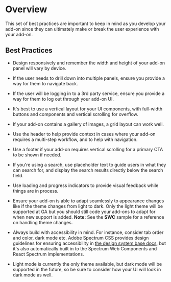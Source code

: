 # Overview

This set of best practices are important to keep in mind as you develop your add-on since they can ultimately make or break the user experience with your add-on.

## Best Practices

- Design responsively and remember the width and height of your add-on panel will vary by device.

- If the user needs to drill down into multiple panels, ensure you provide a way for them to navigate back.

- If the user will be logging in to a 3rd party service, ensure you provide a way for them to log out through your add-on UI.

- It's best to use a vertical layout for your UI components, with full-width buttons and components and vertical scrolling for overflow.

- If your add-on contains a gallery of images, a grid layout can work well.

- Use the header to help provide context in cases where your add-on requires a multi-step workflow, and to help with navigation.

- Use a footer if your add-on requires vertical scrolling for a primary CTA to be shown if needed.

- If you're using a search, use placeholder text to guide users in what they can search for, and display the search results directly below the search field.

- Use loading and progress indicators to provide visual feedback while things are in process.

- Ensure your add-on is able to adapt seamlessly to appearance changes like if the theme changes from light to dark. Only the light theme will be supported at GA but you should still code your add-ons to adapt for when new support is added. **Note:** See the **SWC** sample for a reference on handling theme changes.

- Always build with accessibility in mind. For instance, consider tab order and color, dark mode etc. Adobe Spectrum CSS provides design guidelines for ensuring accessibility in [the design system base docs](https://spectrum.adobe.com/), but it's also automatically built in to the Spectrum Web Components and React Spectrum implementations.
- Light mode is currently the only theme available, but dark mode will be supported in the future, so be sure to consider how your UI will look in dark mode as well.
